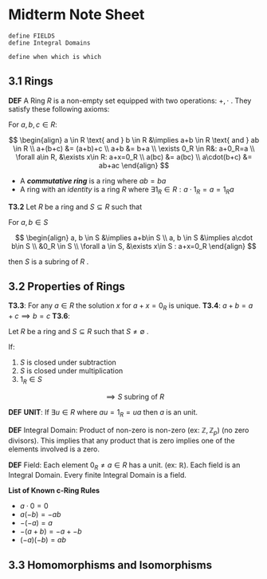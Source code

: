 # Midterm Note Sheet

```
define FIELDS
define Integral Domains

define when which is which
```

## 3.1 Rings
**DEF**
A Ring $R$ is a non-empty set equipped with two operations: $+, \cdot$ . They satisfy these following axioms:

For $a, b, c \in R:$

$$
\begin{align}
a \in R \text{ and } b \in R &\implies a+b \in R \text{ and } ab \in R \\
a+(b+c) &= (a+b)+c \\
a+b &= b+a \\
\exists 0_R \in R&: a+0_R=a \\
\forall a\in R, &\exists x\in R: a+x=0_R \\
a(bc) &= a(bc) \\
a\cdot(b+c) &= ab+ac
\end{align}
$$

+ A ***commutative ring*** is a ring where $ab=ba$
+ A ring with an *identity* is a ring $R$ where $\exists 1_R \in R: a\cdot1_R = a = 1_R a$

**T3.2**
Let $R$ be a ring and $S \subseteq R$ such that

For $a, b \in S$

$$
\begin{align}
a, b \in S &\implies a+b\in S \\
a, b \in S &\implies a\cdot b\in S \\
&0_R \in S \\
\forall a \in S,  &\exists x\in S : a+x=0_R
\end{align}
$$

then $S$ is a subring of $R$ .

## 3.2 Properties of Rings
**T3.3**: For any $a\in R$ the solution $x$ for $a+x=0_R$ is unique. 
**T3.4**: $a+b=a+c \implies b=c$
**T3.6**:

Let $R$ be a ring and $S \subseteq R$ such that $S\neq \emptyset$ .

If:
1. $S$ is closed under subtraction
2. $S$ is closed under multiplication
3. $1_R \in S$   

$$
\implies S \text{ subring of } R
$$

**DEF**
**UNIT**: If $\exists u \in R$ where $au=1_R=ua$ then $a$ is an unit.  

**DEF**
Integral Domain: Product of non-zero is non-zero (ex: $\mathbb{Z}, \mathbb{Z}_p$) (no zero divisors). This implies that any product that is zero implies one of the elements involved is a zero.

**DEF**
Field: Each element $0_R \neq a \in R$ has a unit.  (ex: $\mathbb{R}$). Each field is an Integral Domain.
Every finite Integral Domain is a field. 

**List of Known c-Ring Rules**
+ $a\cdot 0 = 0$
+ $a(-b)=-ab$
+ $-(-a)=a$
+ $-(a+b)=-a+-b$
+ $(-a)(-b)=ab$

## 3.3 Homomorphisms and Isomorphisms 